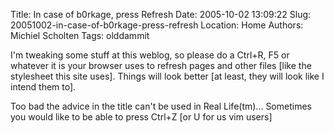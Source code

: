 Title: In case of b0rkage, press Refresh
Date: 2005-10-02 13:09:22
Slug: 20051002-in-case-of-b0rkage-press-refresh
Location: Home
Authors: Michiel Scholten
Tags: olddammit

<p>I'm tweaking some stuff at this weblog, so please do a Ctrl+R, F5 or whatever it is your browser uses to refresh pages and other files [like the stylesheet this site uses]. Things will look better [at least, they will look like I intend them to].</p>

<p>Too bad the advice in the title can't be used in Real Life(tm)... Sometimes you would like to be able to press Ctrl+Z [or U for us vim users]</p>